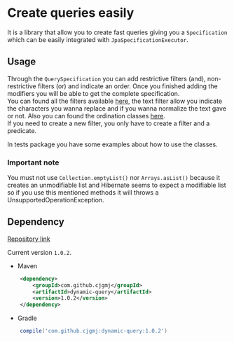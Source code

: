 # Create queries easily

It is a library that allow you to create fast queries giving you a `Specification` which can be easily integrated with `JpaSpecificationExecutor`.

## Usage

Through the `QuerySpecification` you can add restrictive filters (and), non-restrictive filters (or) and indicate an order. Once you finished adding the modifiers you will be able to get the complete specification.  
You can found all the filters available [here](https://github.com/cjgmj/dynamic-query/tree/master/src/main/java/com/github/cjgmj/dynamicquery/modifier/filter), the text filter allow you indicate the characters you wanna replace and if you wanna normalize the text gave or not. Also you can found the ordination classes [here](https://github.com/cjgmj/dynamic-query/tree/master/src/main/java/com/github/cjgmj/dynamicquery/modifier/order).  
If you need to create a new filter, you only have to create a filter and a predicate.

In tests package you have some examples about how to use the classes.

### Important note

You must not use `Collection.emptyList()` nor `Arrays.asList()` because it creates an unmodifiable list and Hibernate seems to expect a modifiable list so if you use this mentioned methods it will throws a UnsupportedOperationException.

## Dependency

[Repository link](https://mvnrepository.com/artifact/com.github.cjgmj/dynamic-query)

Current version `1.0.2`.

- Maven

```xml
    <dependency>
        <groupId>com.github.cjgmj</groupId>
        <artifactId>dynamic-query</artifactId>
        <version>1.0.2</version>
    </dependency>
```

- Gradle

```gradle
    compile('com.github.cjgmj:dynamic-query:1.0.2')
```
